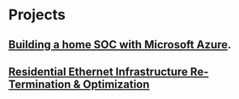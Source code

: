
# Projects

## [Building a home SOC with Microsoft Azure](./pages/project-1.md).

## [Residential Ethernet Infrastructure Re-Termination & Optimization](./pages/project-2.md)
